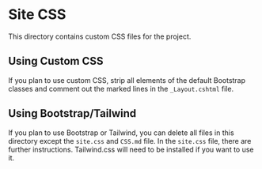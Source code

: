﻿# Site CSS
This directory contains custom CSS files for the project. 

## Using Custom CSS
If you plan to use custom CSS, strip all elements of the default Bootstrap classes and comment out the marked lines in the `_Layout.cshtml` file.

## Using Bootstrap/Tailwind
If you plan to use Bootstrap or Tailwind, you can delete all files in this directory except the `site.css` and `CSS.md` file. 
In the `site.css` file, there are further instructions.
Tailwind.css will need to be installed if you want to use it.
